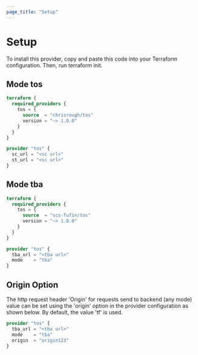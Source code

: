 ```yaml
---
page_title: "Setup"
---
```


# Setup

To install this provider, copy and paste this code into your Terraform configuration. Then, run terraform init.

## Mode tos

```terraform
terraform {
  required_providers {
    tos = {
      source  = "chrisrough/tos"
      version = "~> 1.0.0"
    }
  }
}

provider "tos" {
  sc_url = "<sc url>"
  st_url = "<sc url>"
}
```

## Mode tba

```terraform
terraform {
  required_providers {
    tos = {
      source  = "scs-Tufin/tos"
      version = "~> 1.0.0"
    }
  }
}

provider "tos" {
  tba_url = "<tba url>"
  mode    = "tba"
}
```

## Origin Option

The http request header 'Origin' for requests send to backend (any mode) value can be set using the 'origin' option
in the provider configuration as shown below.
By default, the value 'tf' is used.

```terraform
provider "tos" {
  tba_url = "<tba url>"
  mode    = "tba"
  origin  = "origin123"
}
```

